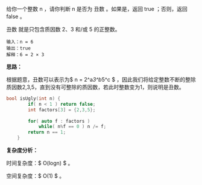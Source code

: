 给你一个整数 n ，请你判断 n 是否为 丑数 。如果是，返回 true ；否则，返回 false 。

丑数 就是只包含质因数 2、3 和/或 5 的正整数。



```
输入：n = 6
输出：true
解释：6 = 2 × 3
```



<b>思路：</b>

根据题意，丑数可以表示为$ n = 2^a*3^b*5^c $ ，因此我们将给定整数不断的整除质因数2,3,5，直到没有可整除的质因数，若此时整数变为1，则说明是丑数。

```c++
bool isUgly(int n) {
        if( n < 1 ) return false;
        int factors[3] = {2,3,5};
        
        for( auto f : factors )
            while( n%f == 0 ) n /= f;
        return n == 1;
    }
```

  <b>复杂度分析：</b>

时间复杂度：$ O(logn) $ 。  

空间复杂度：$ O(1) $  。